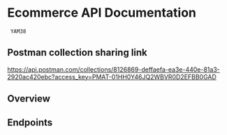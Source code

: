 Ecommerce API Documentation
===============================
``` YAM38```
## Postman collection sharing link
https://api.postman.com/collections/8126869-deffaefa-ea3e-440e-81a3-2920ac420ebc?access_key=PMAT-01HH0Y46JQ2WBVR0D2EFBB0GAD

## Overview

## Endpoints
